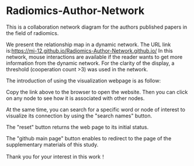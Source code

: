 # Radiomics-Author-Network
This is a collaboration network diagram for the authors published papers in the field of radiomics.

We present the relationship map in a dynamic network. The URL link is:https://mi-12.github.io/Radiomics-Author-Network.github.io/
In this network, mouse interactions are available if the reader wants to get more information from the dynamic network. For the clarity of the display, a threshold (cooperation count >3) was used in the network.

The introduction of using the visualization webpage is as follow:

Copy the link above to the browser to open the website. Then you can click on any node to see how it is associated with other nodes. 

At the same time, you can search for a specific word or node of interest to visualize its connection by using the "search names" button.

The "reset" button returns the web page to its initial status.

The "github main page" button enables to redirect to the page of the supplementary materials of this study.

Thank you for your interest in this work！
